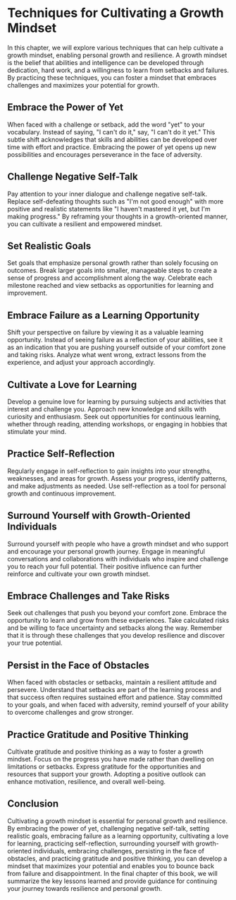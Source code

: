 Techniques for Cultivating a Growth Mindset
=======================================================

In this chapter, we will explore various techniques that can help cultivate a growth mindset, enabling personal growth and resilience. A growth mindset is the belief that abilities and intelligence can be developed through dedication, hard work, and a willingness to learn from setbacks and failures. By practicing these techniques, you can foster a mindset that embraces challenges and maximizes your potential for growth.

Embrace the Power of Yet
------------------------

When faced with a challenge or setback, add the word "yet" to your vocabulary. Instead of saying, "I can't do it," say, "I can't do it yet." This subtle shift acknowledges that skills and abilities can be developed over time with effort and practice. Embracing the power of yet opens up new possibilities and encourages perseverance in the face of adversity.

Challenge Negative Self-Talk
----------------------------

Pay attention to your inner dialogue and challenge negative self-talk. Replace self-defeating thoughts such as "I'm not good enough" with more positive and realistic statements like "I haven't mastered it yet, but I'm making progress." By reframing your thoughts in a growth-oriented manner, you can cultivate a resilient and empowered mindset.

Set Realistic Goals
-------------------

Set goals that emphasize personal growth rather than solely focusing on outcomes. Break larger goals into smaller, manageable steps to create a sense of progress and accomplishment along the way. Celebrate each milestone reached and view setbacks as opportunities for learning and improvement.

Embrace Failure as a Learning Opportunity
-----------------------------------------

Shift your perspective on failure by viewing it as a valuable learning opportunity. Instead of seeing failure as a reflection of your abilities, see it as an indication that you are pushing yourself outside of your comfort zone and taking risks. Analyze what went wrong, extract lessons from the experience, and adjust your approach accordingly.

Cultivate a Love for Learning
-----------------------------

Develop a genuine love for learning by pursuing subjects and activities that interest and challenge you. Approach new knowledge and skills with curiosity and enthusiasm. Seek out opportunities for continuous learning, whether through reading, attending workshops, or engaging in hobbies that stimulate your mind.

Practice Self-Reflection
------------------------

Regularly engage in self-reflection to gain insights into your strengths, weaknesses, and areas for growth. Assess your progress, identify patterns, and make adjustments as needed. Use self-reflection as a tool for personal growth and continuous improvement.

Surround Yourself with Growth-Oriented Individuals
--------------------------------------------------

Surround yourself with people who have a growth mindset and who support and encourage your personal growth journey. Engage in meaningful conversations and collaborations with individuals who inspire and challenge you to reach your full potential. Their positive influence can further reinforce and cultivate your own growth mindset.

Embrace Challenges and Take Risks
---------------------------------

Seek out challenges that push you beyond your comfort zone. Embrace the opportunity to learn and grow from these experiences. Take calculated risks and be willing to face uncertainty and setbacks along the way. Remember that it is through these challenges that you develop resilience and discover your true potential.

Persist in the Face of Obstacles
--------------------------------

When faced with obstacles or setbacks, maintain a resilient attitude and persevere. Understand that setbacks are part of the learning process and that success often requires sustained effort and patience. Stay committed to your goals, and when faced with adversity, remind yourself of your ability to overcome challenges and grow stronger.

Practice Gratitude and Positive Thinking
----------------------------------------

Cultivate gratitude and positive thinking as a way to foster a growth mindset. Focus on the progress you have made rather than dwelling on limitations or setbacks. Express gratitude for the opportunities and resources that support your growth. Adopting a positive outlook can enhance motivation, resilience, and overall well-being.

Conclusion
----------

Cultivating a growth mindset is essential for personal growth and resilience. By embracing the power of yet, challenging negative self-talk, setting realistic goals, embracing failure as a learning opportunity, cultivating a love for learning, practicing self-reflection, surrounding yourself with growth-oriented individuals, embracing challenges, persisting in the face of obstacles, and practicing gratitude and positive thinking, you can develop a mindset that maximizes your potential and enables you to bounce back from failure and disappointment. In the final chapter of this book, we will summarize the key lessons learned and provide guidance for continuing your journey towards resilience and personal growth.
